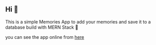 ## Hi 🥰

This is a simple Memories App to add your memories and save it to a database build with MERN Stack 💖

you can see the app online from [here](https://memories12.herokuapp.com/)
